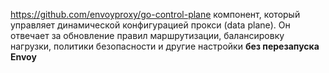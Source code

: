 
https://github.com/envoyproxy/go-control-plane
компонент, который управляет динамической конфигурацией прокси (data plane). Он отвечает за обновление правил маршрутизации, балансировку нагрузки, политики безопасности и другие настройки **без перезапуска Envoy**

